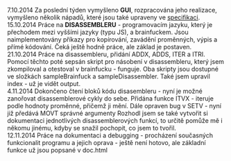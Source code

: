 7.10.2014	Za poslední týden vymyšleno <b>GUI</b>,
rozpracována jeho realizace, vymyšleno několik nápadů, 
které jsou také upraveny ve <a target="blank" href="https://docs.google.com/document/d/1goM_UvtzGTrMLgIoYjw0wpgCoMu7Xk8x_q82LyYdnz4/edit">specifikaci</a>.
<br>
15.10.2014	Práce na <b>DISASSEMBLERU</b> - programovacím jazyku, který je 
přechodem mezi vyššími jazyky (typu JS), a brainfuckem. Jsou
naimplementovány příkazy pro kopírování, zavádění proměnných, výpis a 
přímé kódování. Čeká ještě hodně práce, ale základ je postaven.
<br>
21.10.2014 Práce na disassembleru, přidání ADDX, ADDS, ITER a ITRI.
Pomocí těchto poté sepsán skript pro násobení v disassembleru, který jsem zkompiloval a otestoval v brainfucku - funguje.
Oba skripty jsou dostupné ve složkách sampleBrainfuck a sampleDisassembler. Také jsem upravil index - už je vidět output.
<br>
4.11.2014 Dokončeno čtení bloků kódu disasembleru - nyní je možné zanořovat disassemblerové cykly do sebe.
Přidána funkce ITVX - iteruje podle hodnoty proměnné, přičemž ji mění. 
Dále opraven bug v SETV - nyní již předává MOVT správné argumenty
Rozhodl jsem se také vytvořit si dokumentaci jednotlivých disassemblerových funkcí, to určitě pomůže mě i někomu
jinému, kdyby se snažil pochopit, co jsem to tvořil.
<br>
12.11.2014 Práce na dokumentaci a debugging - procházení současných funkcionalit
programu a jejich oprava - ještě není hotovo, ale základní funkce už jsou popsané
v doc.html